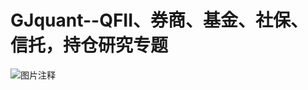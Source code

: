 # GJquant--QFII、券商、基金、社保、信托，持仓研究专题

![图片注释](http://storage-uqer.datayes.com/5b0e30e964180801106141b1/59412a02-acfc-11e8-bd3c-0242ac140002)